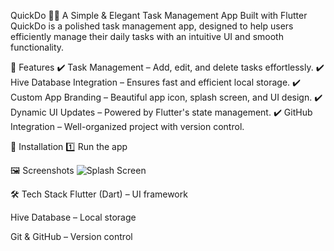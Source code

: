 QuickDo 📝🚀
A Simple & Elegant Task Management App Built with Flutter
QuickDo is a polished task management app, designed to help users efficiently manage their daily tasks with an intuitive UI and smooth functionality.

📌 Features
✔️ Task Management – Add, edit, and delete tasks effortlessly. ✔️ Hive Database Integration – Ensures fast and efficient local storage. ✔️ Custom App Branding – Beautiful app icon, splash screen, and UI design. ✔️ Dynamic UI Updates – Powered by Flutter's state management. ✔️ GitHub Integration – Well-organized project with version control.

🔧 Installation
1️⃣ Run the app

🖼️ Screenshots
![Splash Screen](https://github.com/user-attachments/assets/8f45c541-7460-4c4c-899a-b903d8f401ac)




🛠️ Tech Stack
Flutter (Dart) – UI framework

Hive Database – Local storage

Git & GitHub – Version control
